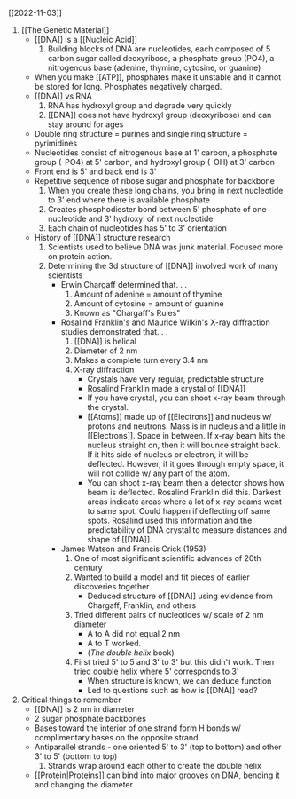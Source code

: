 [[2022-11-03]]

1. [[The Genetic Material]]
	- [[DNA]] is a [[Nucleic Acid]]
		1. Building blocks of DNA are nucleotides, each composed of 5 carbon sugar called deoxyribose, a phosphate group (PO4), a nitrogenous base (adenine, thymine, cytosine, or guanine)
	- When you make [[ATP]], phosphates make it unstable and it cannot be stored for long. Phosphates negatively charged.
	- [[DNA]] vs RNA
		1. RNA has hydroxyl group and degrade very quickly
		2. [[DNA]] does not have hydroxyl group (deoxyribose) and can stay around for ages
	- Double ring structure = purines and single ring structure = pyrimidines
	- Nucleotides consist of nitrogenous base at 1' carbon, a phosphate group (-PO4) at 5' carbon, and hydroxyl group (-OH) at 3' carbon
	- Front end is 5' and back end is 3'
	- Repetitive sequence of ribose sugar and phosphate for backbone
		1. When you create these long chains, you bring in next nucleotide to 3' end where there is available phosphate
		2. Creates phosphodiester bond between 5' phosphate of one nucleotide and 3' hydroxyl of next nucleotide
		3. Each chain of nucleotides has 5' to 3' orientation
	- History of [[DNA]] structure research
		1. Scientists used to believe DNA was junk material. Focused more on protein action.
		2. Determining the 3d structure of [[DNA]] involved work of many scientists
			- Erwin Chargaff determined that. . .
				1. Amount of adenine = amount of thymine
				2. Amount of cytosine = amount of guanine
				3. Known as "Chargaff's Rules"
			- Rosalind Franklin's and Maurice Wilkin's X-ray diffraction studies demonstrated that. . .
				1. [[DNA]] is helical
				2. Diameter of 2 nm
				3. Makes a complete turn every 3.4 nm
				4. X-ray diffraction
					- Crystals have very regular, predictable structure
					- Rosalind Franklin made a crystal of [[DNA]]
					- If you have crystal, you can shoot x-ray beam through the crystal. 
					- [[Atoms]] made up of [[Electrons]] and nucleus w/ protons and neutrons. Mass is in nucleus and a little in [[Electrons]]. Space in between. If x-ray beam hits the nucleus straight on, then it will bounce straight back. If it hits side of nucleus or electron, it will be deflected. However, if it goes through empty space, it will not collide w/ any part of the atom.
					- You can shoot x-ray beam then a detector shows how beam is deflected. Rosalind Franklin did this. Darkest areas indicate areas where a lot of x-ray beams went to same spot. Could happen if deflecting off same spots. Rosalind used this information and the predictability of DNA crystal to measure distances and shape of [[DNA]].
			- James Watson and Francis Crick (1953)
				1. One of most significant scientific advances of 20th century
				2. Wanted to build a model and fit pieces of earlier discoveries together
					- Deduced structure of [[DNA]] using evidence from Chargaff, Franklin, and others
				3. Tried different pairs of nucleotides w/ scale of 2 nm diameter
					- A to A did not equal 2 nm
					- A to T worked.
					- (*The double helix* book)
				4. First tried 5' to 5 and 3' to 3' but this didn't work. Then tried double helix where 5' corresponds to 3'
					- When structure is known, we can deduce function
					- Led to questions such as how is [[DNA]] read?
2. Critical things to remember
	- [[DNA]] is 2 nm in diameter
	- 2 sugar phosphate backbones
	- Bases toward the interior of one strand form H bonds w/ complimentary bases on the opposite strand
	- Antiparallel strands - one oriented 5' to 3' (top to bottom) and other 3' to 5' (bottom to top)
		1. Strands wrap around each other to create the double helix
	- [[Protein|Proteins]] can bind into major grooves on DNA, bending it and changing the diameter